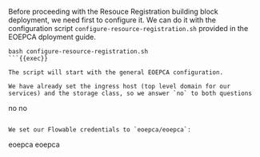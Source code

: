 Before proceeding with the Resouce Registration building block deployment, we need first to configure it. We can do it with the configuration script `configure-resource-registration.sh` provided in the EOEPCA dployment guide.

```
bash configure-resource-registration.sh
```{{exec}}

The script will start with the general EOEPCA configuration.

We have already set the ingress host (top level domain for our services) and the storage class, so we answer `no` to both questions
```
no
no
```{{exec}}

We set our Flowable credentials to `eoepca/eoepca`:
```
eoepca
eoepca
```{{exec}}
